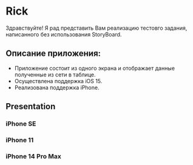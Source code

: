 # Rick

Здравствуйте! Я рад представить Вам реализацию тестовго задания, написанного без использования StoryBoard.

## Описание приложения:

- Приложение состоит из одного экрана и отображает данные полученные из сети в таблице.
- Осуществлена поддержка iOS 15.
- Реализована поддержка iPhone.

## Presentation

### iPhone SE
    
### iPhone 11
    
### iPhone 14 Pro Max
